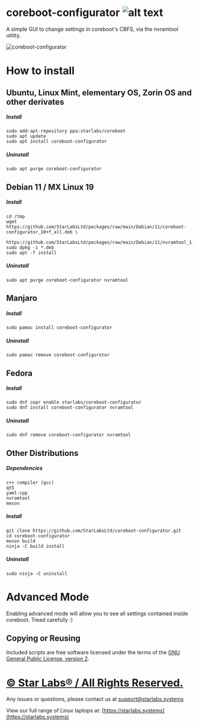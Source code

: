 # coreboot-configurator ![alt text](images/StarLabs_Logo.png "Star Labs Systems")

A simple GUI to change settings in coreboot's CBFS, via the nvramtool utility.

![coreboot-configurator](images/coreboot-configurator.gif)
# How to install
## Ubuntu, Linux Mint, elementary OS, Zorin OS and other derivates
##### Install
```
sudo add-apt-repository ppa:starlabs/coreboot
sudo apt update
sudo apt install coreboot-configurator
```
##### Uninstall
```
sudo apt purge coreboot-configurator
```

## Debian 11 / MX Linux 19
##### Install
```
cd /tmp
wget https://github.com/StarLabsLtd/packages/raw/main/Debian/11/coreboot-configurator_10+f_all.deb \
	https://github.com/StarLabsLtd/packages/raw/main/Debian/11/nvramtool_1_all.deb
sudo dpkg -i *.deb
sudo apt -f install
```

##### Uninstall
```
sudo apt purge coreboot-configurator nvramtool
```

## Manjaro
##### Install
```
sudo pamac install coreboot-configurator
```
##### Uninstall
```
sudo pamac remove coreboot-configurator
```

## Fedora
##### Install
```
sudo dnf copr enable starlabs/coreboot-configurator
sudo dnf install coreboot-configurator nvramtool

```
##### Uninstall
```
sudo dnf remove coreboot-configurator nvramtool
```

## Other Distributions
##### Dependencies
```
c++ compiler (gcc)
qt5
yaml-cpp
nvramtool
meson
```

##### Install
```
git clone https://github.com/StarLabsLtd/coreboot-configurator.git
cd coreboot-configurator
meson build
ninja -C build install
```
##### Uninstall
```
sudo ninja -C uninstall
```

# Advanced Mode
Enabling advanced mode will allow you to see all settings contained inside coreboot. Tread carefully :)

## Copying or Reusing
Included scripts are free software licensed under the terms of the [GNU General Public License, version 2](https://www.gnu.org/licenses/gpl-2.0.txt).

# [© Star Labs® / All Rights Reserved.](https://starlabs.systems)
Any issues or questions, please contact us at [support@starlabs.systems](mailto:supportstarlabs.systems)

View our full range of Linux laptops at: [https://starlabs.systems](https://starlabs.systems)
